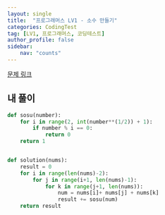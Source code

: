 ```yaml
---
layout: single
title:  "프로그래머스 LV1 - 소수 만들기"
categories: CodingTest
tag: [LV1, 프로그래머스, 코딩테스트]
author_profile: false
sidebar: 
    nav: "counts"
---
```


[문제 링크](https://school.programmers.co.kr/learn/courses/30/lessons/12977)

## 내 풀이
```python
def sosu(number):
    for i in range(2, int(number**(1/2)) + 1):
        if number % i == 0:
            return 0
    return 1


def solution(nums):
    result = 0
    for i in range(len(nums)-2):
        for j in range(i+1, len(nums)-1):
            for k in range(j+1, len(nums)):
                num = nums[i]+ nums[j] + nums[k]
                result += sosu(num)
    return result 
```
